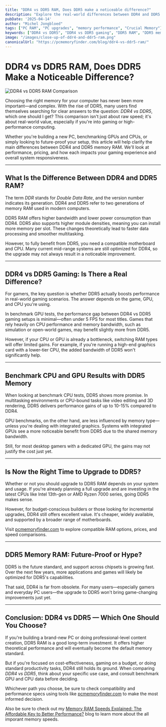 ```yaml
---
title: "DDR4 vs DDR5 RAM, Does DDR5 make a noticeable difference?"
description: "Explore the real-world differences between DDR4 and DDR5 RAM. Learn how DDR5 impacts gaming, performance benchmarks, and whether it's worth upgrading today."
pubDate: '2025-04-14'
author: "Michel Jongbloed"
tags: ["PC RAM", "PC upgrades", "memory performance", "Crucial Memory"]
keywords: ["DDR4 vs DDR5", "DDR4 vs DDR5 gaming", "DDR5 RAM", "DDR5 memory RAM", "benchmark CPU", "benchmark GPU"]
image: "/images/close-up-of-ddr4-and-ddr5-ram.png"
canonicalUrl: "https://pcmemoryfinder.com/blog/ddr4-vs-ddr5-ram/"
---
```


# DDR4 vs DDR5 RAM, Does DDR5 Make a Noticeable Difference?

![DDR4 vs DDR5 RAM Comparison](/images/close-up-of-ddr4-and-ddr5-ram.png)

Choosing the right memory for your computer has never been more important—and complex. With the rise of DDR5, many users find themselves searching for clear answers to the question: *DDR4 vs DDR5*, which one should I get? This comparison isn't just about raw speed; it's about real-world value, especially if you're into gaming or high-performance computing.

Whether you're building a new PC, benchmarking GPUs and CPUs, or simply looking to future-proof your setup, this article will help clarify the main differences between DDR4 and DDR5 memory RAM. We'll look at performance, pricing, and how each impacts your gaming experience and overall system responsiveness.

---

## What Is the Difference Between DDR4 and DDR5 RAM?

The term *DDR* stands for *Double Data Rate*, and the version number indicates its generation. DDR4 and DDR5 refer to two generations of memory RAM used in modern computers.

DDR5 RAM offers higher bandwidth and lower power consumption than DDR4. DDR5 also supports higher module densities, meaning you can install more memory per slot. These changes theoretically lead to faster data processing and smoother multitasking.

However, to fully benefit from DDR5, you need a compatible motherboard and CPU. Many current mid-range systems are still optimized for DDR4, so the upgrade may not always result in a noticeable improvement.

---

## DDR4 vs DDR5 Gaming: Is There a Real Difference?

For gamers, the key question is whether DDR5 actually boosts performance in real-world gaming scenarios. The answer depends on the game, GPU, and CPU you're using.

In benchmark GPU tests, the performance gap between DDR4 vs DDR5 gaming setups is minimal—often under 5 FPS for most titles. Games that rely heavily on CPU performance and memory bandwidth, such as simulation or open-world games, may benefit slightly more from DDR5.

However, if your CPU or GPU is already a bottleneck, switching RAM types will offer limited gains. For example, if you're running a high-end graphics card with a lower-tier CPU, the added bandwidth of DDR5 won't significantly help.

---

## Benchmark CPU and GPU Results with DDR5 Memory

When looking at benchmark CPU tests, DDR5 shows more promise. In multitasking environments or CPU-bound tasks like video editing and 3D rendering, DDR5 delivers performance gains of up to 10-15% compared to DDR4.

GPU benchmarks, on the other hand, are less influenced by memory type—unless you're dealing with integrated graphics. Systems with integrated GPUs see a more noticeable benefit from DDR5 due to the shared memory bandwidth.

Still, for most desktop gamers with a dedicated GPU, the gains may not justify the cost just yet.

---

## Is Now the Right Time to Upgrade to DDR5?

Whether or not you should upgrade to DDR5 RAM depends on your system and usage. If you're already planning a full upgrade and are investing in the latest CPUs like Intel 13th-gen or AMD Ryzen 7000 series, going DDR5 makes sense.

However, for budget-conscious builders or those looking for incremental upgrades, DDR4 still offers excellent value. It's cheaper, widely available, and supported by a broader range of motherboards.

Visit [pcmemoryfinder.com](https://pcmemoryfinder.com/) to explore compatible RAM options, prices, and speed comparisons.

---

## DDR5 Memory RAM: Future-Proof or Hype?

DDR5 is the future standard, and support across chipsets is growing fast. Over the next few years, more applications and games will likely be optimized for DDR5's capabilities.

That said, DDR4 is far from obsolete. For many users—especially gamers and everyday PC users—the upgrade to DDR5 won't bring game-changing improvements just yet.

---

## Conclusion: DDR4 vs DDR5 — Which One Should You Choose?

If you're building a brand-new PC or doing professional-level content creation, DDR5 RAM is a good long-term investment. It offers higher theoretical performance and will eventually become the default memory standard.

But if you're focused on cost-effectiveness, gaming on a budget, or doing standard productivity tasks, DDR4 still holds its ground. When comparing *DDR4 vs DDR5*, think about your specific use case, and consult benchmark GPU and CPU data before deciding.

Whichever path you choose, be sure to check compatibility and performance specs using tools like [pcmemoryfinder.com](https://pcmemoryfinder.com/) to make the most informed decision.

Also be sure to check out my [Memory RAM Speeds Explained: The Affordable Key to Better Performance?](https://pcmemoryfinder.com/blog/memory-ram-speeds-explained/) blog to learn more about the all imporant memory speeds.
